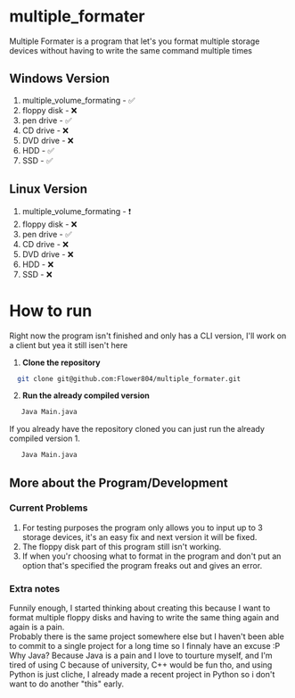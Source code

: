 # multiple_formater
Multiple Formater is a program that let's you format multiple storage devices without having to write the same command multiple times

## Windows Version
1. multiple_volume_formating - :white_check_mark: 
2. floppy disk               - :x:
3. pen drive                 - :white_check_mark:
4. CD drive                  - :x:
5. DVD drive                 - :x:
6. HDD                       - :white_check_mark:
7. SSD                       - :white_check_mark:

## Linux Version
1. multiple_volume_formating - :heavy_exclamation_mark: 
2. floppy disk               - :x:
3. pen drive                 - :white_check_mark:
4. CD drive                  - :x:
5. DVD drive                 - :x:
6. HDD                       - :x:
7. SSD                       - :x:

# How to run
Right now the program isn't finished and only has a CLI version, I'll work on a client but yea it still isen't here <br>
1. **Clone the repository**
```bash
  git clone git@github.com:Flower804/multiple_formater.git   
```
2. **Run the already compiled version**
```bash
   Java Main.java
```
If you already have the repository cloned you can just run the already compiled version
1.
```bash
   Java Main.java
```
## More about the Program/Development
### Current Problems
1. For testing purposes the program only allows you to input up to 3 storage devices, it's an easy fix and next version it will be fixed.
2. The floppy disk part of this program still isn't working.
3. If when you'r choosing what to format in the program and don't put an option that's specified the program freaks out and gives an error.

### Extra notes
Funnily enough, I started thinking about creating this because I want to format multiple floppy disks and having to write the same thing again and again is a pain. <br>
Probably there is the same project somewhere else but I haven't been able to commit to a single project for a long time so I finnaly have an excuse :P <br>
Why Java? Because Java is a pain and I love to tourture myself, and I'm tired of using C because of university, C++ would be fun tho, and using Python is just cliche, I already made a recent project in Python so i don't want to do another "this" early.
